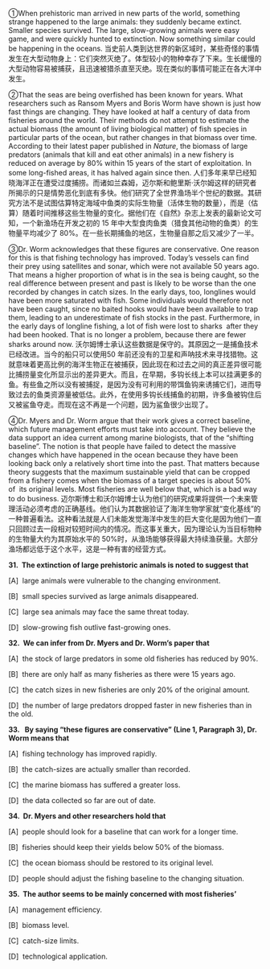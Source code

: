 ①When prehistoric man arrived in new parts of the world, something strange happened to the large animals: they suddenly became extinct. Smaller species survived. The large, slow-growing animals were easy game, and were quickly hunted to extinction. Now something similar could be happening in the oceans.
当史前人类到达世界的新区域时，某些奇怪的事情发生在大型动物身上：它们突然灭绝了。体型较小的物种幸存了下来。生长缓慢的大型动物容易被捕获，且迅速被猎杀直至灭绝。现在类似的事情可能正在各大洋中发生。

②That the seas are being overfished has been known for years. What researchers such as Ransom Myers and Boris Worm have shown is just how fast things are changing. They have looked at half a century of data from fisheries around the world. Their methods do not attempt to estimate the actual biomass (the amount of living biological matter) of fish species in particular parts of the ocean, but rather changes in that biomass over time. According to their latest paper published in _Nature_, the biomass of large predators (animals that kill and eat other animals) in a new fishery is reduced on average by 80% within 15 years of the start of exploitation. In some long-fished areas, it has halved again since then.
人们多年来早已经知晓海洋正在遭受过度捕捞。而诸如兰森姆，迈尔斯和鲍里斯·沃尔姆这样的研究者所揭示的只是情势恶化到底有多快。他们研究了全世界渔场半个世纪的数据。其研究方法不是试图估算特定海域中鱼类的实际生物量（活体生物的数量），而是（估算）随着时间推移这些生物量的变化。据他们在《自然》杂志上发表的最新论文可知，一个新渔场在开发之初的 15 年中大型食肉鱼类（猎食其他动物的鱼类）的生物量平均减少了 80%。在一些长期捕鱼的地区，生物量自那之后又减少了一半。

③Dr. Worm acknowledges that these figures are conservative. One reason for this is that fishing technology has improved. Today’s vessels can find their prey using satellites and sonar, which were not available 50 years ago. That means a higher proportion of what is in the sea is being caught, so the real difference between present and past is likely to be worse than the one recorded by changes in catch sizes. In the early days, too, longlines would have been more saturated with fish. Some individuals would therefore not have been caught, since no baited hooks would have been available to trap them, leading to an underestimate of fish stocks in the past. Furthermore, in the early days of longline fishing, a lot of fish were lost to sharks  after they had been hooked. That is no longer a problem, because there are fewer sharks around now.
沃尔姆博士承认这些数据是保守的。其原因之一是捕鱼技术已经改进。当今的船只可以使用50 年前还没有的卫星和声呐技术来寻找猎物。这就意味着更高比例的海洋生物正在被捕获，因此现在和过去之间的真正差异很可能比捕捞量变化所显示出的差异更大。而且，在早期，多钩长线上本可以挂满更多的鱼。有些鱼之所以没有被捕捉，是因为没有可利用的带饵鱼钩来诱捕它们，进而导致过去的鱼类资源量被低估。此外，在使用多钩长线捕鱼的初期，许多鱼被钩住后又被鲨鱼夺走。而现在这不再是一个问题，因为鲨鱼很少出现了。

④Dr. Myers and Dr. Worm argue that their work gives a correct baseline, which future management efforts must take into account. They believe the data support an idea current among marine biologists, that of the “shifting baseline”. The notion is that people have failed to detect the massive changes which have happened in the ocean because they have been looking back only a relatively short time into the past. That matters because theory suggests that the maximum sustainable yield that can be cropped from a fishery comes when the biomass of a target species is about 50% of  its original levels. Most fisheries are well below that, which is a bad way to do business.
迈尔斯博士和沃尔姆博士认为他们的研究成果将提供一个未来管理活动必须考虑的正确基线。他们认为其数据验证了海洋生物学家就“变化基线”的一种普遍看法。这种看法就是人们未能发觉海洋中发生的巨大变化是因为他们一直只回顾过去一段相对较短时间内的情况。而这事关重大，因为理论认为当目标物种的生物量大约为其原始水平的 50%时，从渔场能够获得最大持续渔获量。大部分渔场都远低于这个水平，这是一种有害的经营方式。

**31.  The extinction of large prehistoric animals is noted to suggest that**

[A]  large animals were vulnerable to the changing environment.

[B]  small species survived as large animals disappeared.

[C]  large sea animals may face the same threat today.

[D]  slow-growing fish outlive fast-growing ones.

**32.  We can infer from Dr. Myers and Dr. Worm’s paper that**

[A]  the stock of large predators in some old fisheries has reduced by 90%.

[B]  there are only half as many fisheries as there were 15 years ago.

[C]  the catch sizes in new fisheries are only 20% of the original amount.

[D]  the number of large predators dropped faster in new fisheries than in the old.

**33.   By saying “these figures are conservative” (Line 1, Paragraph 3), Dr. Worm means that**

[A]  fishing technology has improved rapidly.

[B]  the catch-sizes are actually smaller than recorded.

[C]  the marine biomass has suffered a greater loss.

[D]  the data collected so far are out of date.

**34.  Dr. Myers and other researchers hold that**

[A]  people should look for a baseline that can work for a longer time.

[B]  fisheries should keep their yields below 50% of the biomass.

[C]  the ocean biomass should be restored to its original level.

[D]  people should adjust the fishing baseline to the changing situation.

**35.  The author seems to be mainly concerned with most fisheries’**

[A]  management efficiency.

[B]  biomass level.

[C]  catch-size limits.

[D]  technological application.